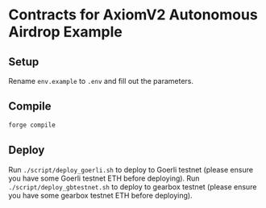 # Contracts for AxiomV2 Autonomous Airdrop Example

## Setup

Rename `env.example` to `.env` and fill out the parameters.

## Compile

```bash
forge compile
```

## Deploy

Run `./script/deploy_goerli.sh` to deploy to Goerli testnet (please ensure you have some Goerli testnet ETH before deploying).
Run `./script/deploy_gbtestnet.sh` to deploy to gearbox testnet (please ensure you have some gearbox testnet ETH before deploying).